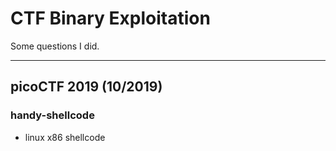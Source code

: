 # CTF Binary Exploitation

Some questions I did.

---

## picoCTF 2019 (10/2019)

### handy-shellcode

- linux x86 shellcode
